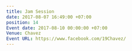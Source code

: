 ```yaml
---
title: Jam Session
date: 2017-08-07 16:49:00 +07:00
position: 14
Event date: 2017-08-10 00:00:00 +07:00
Venue: Chavez
Event URL: https://www.facebook.com/19Chavez/
---
```


